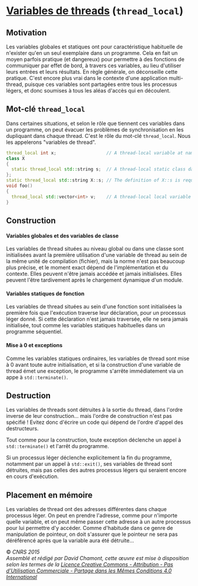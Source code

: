 # [Variables de threads](TheorieFonctionnelleConcurrente.md) (`thread_local`)

## Motivation

Les variables globales et statiques ont pour caractéristique habituelle de n'exister qu'en un seul exemplaire dans un programme. Cela en fait un moyen parfois pratique (et dangereux) pour permettre à des fonctions de communiquer par effet de bord, à travers ces variables, au lieu d'utiliser leurs entrées et leurs résultats. En règle générale, on déconseille cette pratique. C'est encore plus vrai dans le contexte d'une application multi-thread, puisque ces variables sont partagées entre tous les processus légers, et donc soumises à tous les aléas d'accès qui en découlent.

## Mot-clé `thread_local`

Dans certaines situations, et selon le rôle que tiennent ces variables dans un programme, on peut évacuer les problèmes de synchronisation en les dupliquant dans chaque thread. C'est le rôle du mot-clé `thread_local`. Nous les appelerons "variables de thread".

``` cpp
thread_local int x;                   // A thread-local variable at namespace scope
class X
{
  static thread_local std::string s;  // A thread-local static class data member
};
static thread_local std::string X::s; // The definition of X::s is required
void foo()
{
  thread_local std::vector<int> v;    // A thread-local local variable
}
```

## Construction

#### Variables globales et des variables de classe

Les variables de thread situées au niveau global ou dans une classe sont initialisées avant la première utilisation d'une variable de thread au sein de la même unité de compilation (fichier), mais la norme n'est pas beaucoup plus précise, et le moment exact dépend de l'implémentation et du contexte. Elles peuvent n'être jamais accédée et jamais initialisées. Elles peuvent l'être tardivement après le chargement dynamique d'un module.

#### Variables statiques de fonction

Les variables de thread situées au sein d'une fonction sont initialisées la première fois que l'exécution traverse leur déclaration, pour un processus léger donné. Si cette déclaration n'est jamais traversée, elle ne sera jamais initialisée, tout comme les variables statiques habituelles dans un programme séquentiel.

#### Mise à 0 et exceptions

Comme les variables statiques ordinaires, les variables de thread sont mise à 0 avant toute autre initialisation, et si la construction d'une variable de thread émet une exception, le programme s'arrête immédiatement via un appe à `std::terminate()`.

## Destruction

Les variables de threads sont détruites à la sortie du thread, dans l'ordre inverse de leur construction... mais l'ordre de construction n'est pas spécifié \! Evitez donc d'écrire un code qui dépend de l'ordre d'appel des destructeurs.

Tout comme pour la construction, toute exception déclenche un appel à `std::terminate()` et l'arrêt du programme.

Si un processus léger déclenche explicitement la fin du programme, notamment par un appel à `std::exit()`, ses variables de thread sont détruites, mais pas celles des autres processus légers qui seraient encore en cours d'exécution.

## Placement en mémoire

Les variables de thread ont des adresses différentes dans chaque processus léger. On peut en prendre l'adresse, comme pour n'importe quelle variable, et on peut même passer cette adresse à un autre processus pour lui permettre d'y accéder. Comme d'habitude dans ce genre de manipulation de pointeur, on doit s'assurer que le pointeur ne sera pas déréférencé après que la variable aura été détruite...

  
  
© *CNRS 2015*  
*Assemblé et rédigé par David Chamont, cette œuvre est mise à disposition selon les termes de la [Licence Creative Commons - Attribution - Pas d’Utilisation Commerciale - Partage dans les Mêmes Conditions 4.0 International](http://creativecommons.org/licenses/by-nc-sa/4.0/)*
